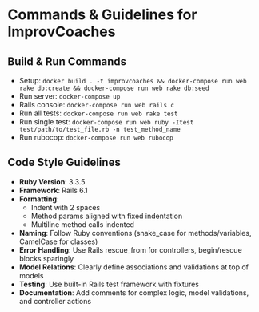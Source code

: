# Commands & Guidelines for ImprovCoaches

## Build & Run Commands
- Setup: `docker build . -t improvcoaches && docker-compose run web rake db:create && docker-compose run web rake db:seed`
- Run server: `docker-compose up`
- Rails console: `docker-compose run web rails c`
- Run all tests: `docker-compose run web rake test`
- Run single test: `docker-compose run web ruby -Itest test/path/to/test_file.rb -n test_method_name`
- Run rubocop: `docker-compose run web rubocop`

## Code Style Guidelines
- **Ruby Version**: 3.3.5
- **Framework**: Rails 6.1
- **Formatting**: 
  - Indent with 2 spaces
  - Method params aligned with fixed indentation
  - Multiline method calls indented
- **Naming**: Follow Ruby conventions (snake_case for methods/variables, CamelCase for classes)
- **Error Handling**: Use Rails rescue_from for controllers, begin/rescue blocks sparingly
- **Model Relations**: Clearly define associations and validations at top of models
- **Testing**: Use built-in Rails test framework with fixtures
- **Documentation**: Add comments for complex logic, model validations, and controller actions
